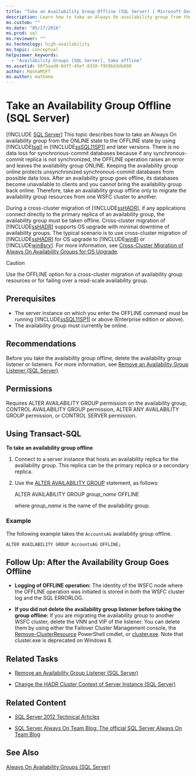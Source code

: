 ```yaml
---
title: "Take an Availability Group Offline (SQL Server) | Microsoft Docs"
description: Learn how to take an Always On availability group from the ONLINE state to the OFFLINE state by using Transact-SQL in SQL Server.
ms.custom: ""
ms.date: "05/17/2016"
ms.prod: sql
ms.reviewer: ""
ms.technology: high-availability
ms.topic: conceptual
helpviewer_keywords: 
  - "Availability Groups [SQL Server], take offline"
ms.assetid: 50f5aad8-0dff-45ef-8350-f9596d3db898
author: MashaMSFT
ms.author: mathoma
---
```

# Take an Availability Group Offline (SQL Server)
[!INCLUDE [SQL Server](../../../includes/applies-to-version/sqlserver.md)]
  This topic describes how to take an Always On availability group from the ONLINE state to the OFFLINE state by using [!INCLUDE[tsql](../../../includes/tsql-md.md)] in [!INCLUDE[ssSQL11SP1](../../../includes/sssql11sp1-md.md)] and later versions. There is no data loss for synchronous-commit databases because if any synchronous-commit replica is not synchronized, the OFFLINE operation raises an error and leaves the availability group ONLINE. Keeping the availability group online protects unsynchronized synchronous-commit databases from possible data loss. After an availability group goes offline, its databases become unavailable to clients and you cannot bring the availability group back online. Therefore, take an availability group offline only to migrate the availability group resources from one WSFC cluster to another.  
  
 During a cross-cluster migration of [!INCLUDE[ssHADR](../../../includes/sshadr-md.md)], if any applications connect directly to the primary replica of an availability group, the availability group must be taken offline. Cross-cluster migration of [!INCLUDE[ssHADR](../../../includes/sshadr-md.md)] supports OS upgrade with minimal downtime of availability groups. The typical scenario is to use cross-cluster migration of [!INCLUDE[ssHADR](../../../includes/sshadr-md.md)] for OS upgrade to [!INCLUDE[win8](../../../includes/win8-md.md)] or [!INCLUDE[win8srv](../../../includes/win8srv-md.md)]. For more information, see [Cross-Cluster Migration of Always On Availability Groups for OS Upgrade](https://msdn.microsoft.com/library/jj873730.aspx).  
  
  
> [!CAUTION]  
>  Use the OFFLINE option for a cross-cluster migration of availability group resources or for failing over a read-scale availability group.
  
##  <a name="Prerequisites"></a> Prerequisites  
  
-   The server instance on which you enter the OFFLINE command must be running [!INCLUDE[ssSQL11SP1](../../../includes/sssql11sp1-md.md)] or above (Enterprise edition or above).    
-   The availability group must currently be online.  
  
##  <a name="Recommendations"></a> Recommendations  
 Before you take the availability group offline, delete the availability group listener or listeners. For more information, see [Remove an Availability Group Listener &#40;SQL Server&#41;](../../../database-engine/availability-groups/windows/remove-an-availability-group-listener-sql-server.md).  
  
##  <a name="Permissions"></a> Permissions  
 Requires ALTER AVAILABILITY GROUP permission on the availability group, CONTROL AVAILABILITY GROUP permission, ALTER ANY AVAILABILITY GROUP permission, or CONTROL SERVER permission.  
  
##  <a name="TsqlProcedure"></a> Using Transact-SQL  
 **To take an availability group offline**  
  
1.  Connect to a server instance that hosts an availability replica for the availability group. This replica can be the primary replica or a secondary replica.  
  
2.  Use the [ALTER AVAILABILITY GROUP](../../../t-sql/statements/alter-availability-group-transact-sql.md) statement, as follows:  
  
     ALTER AVAILABILITY GROUP *group_name* OFFLINE  
  
     where *group_name* is the name of the availability group.  
  
### Example  
 The following example takes the `AccountsAG` availability group offline.  
  
```  
ALTER AVAILABILITY GROUP AccountsAG OFFLINE;  
```  
  
##  <a name="FollowUp"></a> Follow Up: After the Availability Group Goes Offline  
  
-   **Logging of OFFLINE operation:**  The identity of the WSFC node where the OFFLINE operation was initiated is stored in both the WSFC cluster log and the SQL ERRORLOG.  
  
-   **If you did not delete the availability group listener before taking the group offline:**  If you are migrating the availability group to another WSFC cluster, delete the VNN and VIP of the listener. You can delete them by using either the Failover Cluster Management console, the [Remove-ClusterResource](https://technet.microsoft.com/library/ee461015\(WS.10\).aspx) PowerShell cmdlet, or [cluster.exe](https://technet.microsoft.com/library/ee461015\(WS.10\).aspx). Note that cluster.exe is deprecated on Windows 8.  
  
##  <a name="RelatedTasks"></a> Related Tasks  
  
-   [Remove an Availability Group Listener &#40;SQL Server&#41;](../../../database-engine/availability-groups/windows/remove-an-availability-group-listener-sql-server.md)  
  
-   [Change the HADR Cluster Context of Server Instance &#40;SQL Server&#41;](../../../database-engine/availability-groups/windows/change-the-hadr-cluster-context-of-server-instance-sql-server.md)  
  
##  <a name="RelatedContent"></a> Related Content  
  
-   [SQL Server 2012 Technical Articles](https://msdn.microsoft.com/library/bb418445\(SQL.10\).aspx)  
  
-   [SQL Server Always On Team Blog: The official SQL Server Always On Team Blog](https://blogs.msdn.microsoft.com/sqlalwayson/)  
  
## See Also  
 [Always On Availability Groups &#40;SQL Server&#41;](../../../database-engine/availability-groups/windows/always-on-availability-groups-sql-server.md)  
  
  
